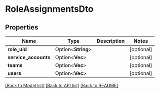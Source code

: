# RoleAssignmentsDto

## Properties

Name | Type | Description | Notes
------------ | ------------- | ------------- | -------------
**role_uid** | Option<**String**> |  | [optional]
**service_accounts** | Option<**Vec<i64>**> |  | [optional]
**teams** | Option<**Vec<i64>**> |  | [optional]
**users** | Option<**Vec<i64>**> |  | [optional]

[[Back to Model list]](../README.md#documentation-for-models) [[Back to API list]](../README.md#documentation-for-api-endpoints) [[Back to README]](../README.md)


